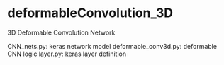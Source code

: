 # deformableConvolution_3D
3D Deformable Convolution Network

CNN_nets.py: keras network model
deformable_conv3d.py: deformable CNN logic 
layer.py: keras layer definition 
